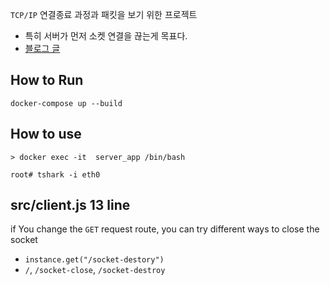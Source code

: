 `TCP/IP` 연결종료 과정과 패킷을 보기 위한 프로젝트

- 특히 서버가 먼저 소켓 연결을 끊는게 목표다.
- [블로그 글](https://devkly.com/network/nodejs-server-socket-close/)

## How to Run

```
docker-compose up --build
```

## How to use

```
> docker exec -it  server_app /bin/bash

root# tshark -i eth0
```

## src/client.js 13 line

if You change the `GET` request route, you can try different ways to close the socket

- `instance.get("/socket-destory")`
- `/`, `/socket-close`, `/socket-destroy`

